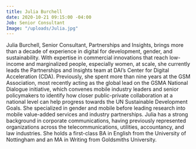 ```yaml
---
title: Julia Burchell
date: 2020-10-21 09:15:00 -04:00
Job: Senior Consultant
Image: "/uploads/Julia.jpg"
---
```


Julia Burchell, Senior Consultant, Partnerships and Insights, brings more than a decade of experience in digital for development, gender, and sustainability. With expertise in commercial innovations that reach low-income and marginalized people, especially women, at scale, she currently leads the Partnerships and Insights team at DAI’s Center for Digital Acceleration (CDA). Previously, she spent more than nine years at the GSM Association, most recently acting as the global lead on the GSMA National Dialogue initiative, which convenes mobile industry leaders and senior policymakers to identify how closer public-private collaboration at a national level can help progress towards the UN Sustainable Development Goals. She specialized in gender and mobile before leading research into mobile value-added services and industry partnerships. Julia has a strong background in corporate communications, having previously represented organizations across the telecommunications, utilities, accountancy, and law industries. She holds a first-class BA in English from the University of Nottingham and an MA in Writing from Goldsmiths University.